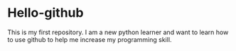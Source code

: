 # Hello-github
This is my first repository.
I am a new python learner and want to learn how to use github to help me increase my programming skill.
